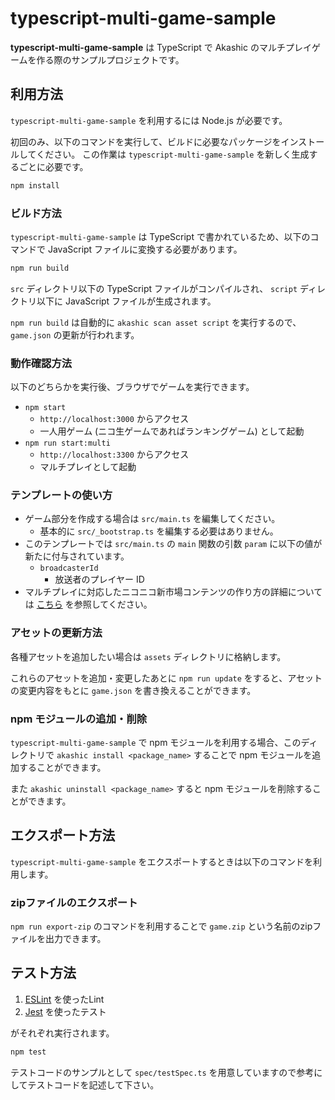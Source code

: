 # typescript-multi-game-sample

**typescript-multi-game-sample** は TypeScript で Akashic のマルチプレイゲームを作る際のサンプルプロジェクトです。

## 利用方法

`typescript-multi-game-sample` を利用するには Node.js が必要です。

初回のみ、以下のコマンドを実行して、ビルドに必要なパッケージをインストールしてください。
この作業は `typescript-multi-game-sample` を新しく生成するごとに必要です。

```sh
npm install
```

### ビルド方法

`typescript-multi-game-sample` は TypeScript で書かれているため、以下のコマンドで JavaScript ファイルに変換する必要があります。

```sh
npm run build
```

`src` ディレクトリ以下の TypeScript ファイルがコンパイルされ、 `script` ディレクトリ以下に JavaScript ファイルが生成されます。

`npm run build` は自動的に `akashic scan asset script` を実行するので、`game.json` の更新が行われます。

### 動作確認方法

以下のどちらかを実行後、ブラウザでゲームを実行できます。

* `npm start`
  * `http://localhost:3000` からアクセス
  * 一人用ゲーム (ニコ生ゲームであればランキングゲーム) として起動
* `npm run start:multi`
  * `http://localhost:3300` からアクセス
  * マルチプレイとして起動

### テンプレートの使い方

* ゲーム部分を作成する場合は `src/main.ts` を編集してください。
  * 基本的に `src/_bootstrap.ts` を編集する必要はありません。
* このテンプレートでは `src/main.ts` の `main` 関数の引数 `param` に以下の値が新たに付与されています。
  * `broadcasterId`
    * 放送者のプレイヤー ID
* マルチプレイに対応したニコニコ新市場コンテンツの作り方の詳細については [こちら](https://akashic-games.github.io/shin-ichiba/index.html) を参照してください。

### アセットの更新方法

各種アセットを追加したい場合は `assets` ディレクトリに格納します。

これらのアセットを追加・変更したあとに `npm run update` をすると、アセットの変更内容をもとに `game.json` を書き換えることができます。

### npm モジュールの追加・削除

`typescript-multi-game-sample` で npm モジュールを利用する場合、このディレクトリで `akashic install <package_name>` することで npm モジュールを追加することができます。

また `akashic uninstall <package_name>` すると npm モジュールを削除することができます。

## エクスポート方法

`typescript-multi-game-sample` をエクスポートするときは以下のコマンドを利用します。

### zipファイルのエクスポート

`npm run export-zip` のコマンドを利用することで `game.zip` という名前のzipファイルを出力できます。

## テスト方法

1. [ESLint](https://eslint.org/ "ESLint") を使ったLint
2. [Jest](https://jestjs.io/ "Jest") を使ったテスト

がそれぞれ実行されます。

```sh
npm test
```

テストコードのサンプルとして `spec/testSpec.ts` を用意していますので参考にしてテストコードを記述して下さい。
